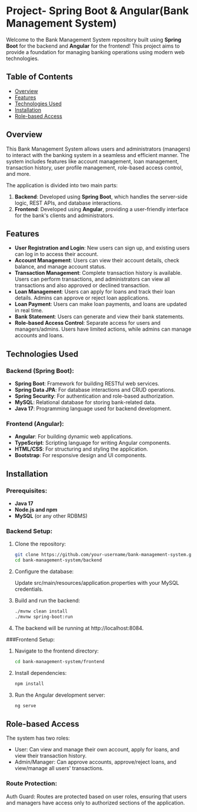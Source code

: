 # Project- Spring Boot & Angular(Bank Management System)

Welcome to the Bank Management System repository built using **Spring Boot** for the backend and **Angular** for the frontend! This project aims to provide a foundation for managing banking operations using modern web technologies.

## Table of Contents
- [Overview](#overview)
- [Features](#features)
- [Technologies Used](#technologies-used)
- [Installation](#installation)
- [Role-based Access](#role-based-access)

## Overview

This Bank Management System allows users and administrators (managers) to interact with the banking system in a seamless and efficient manner. The system includes features like account management, loan management, transaction history, user profile management, role-based access control, and more.

The application is divided into two main parts:
1. **Backend**: Developed using **Spring Boot**, which handles the server-side logic, REST APIs, and database interactions.
2. **Frontend**: Developed using **Angular**, providing a user-friendly interface for the bank's clients and administrators.

## Features

- **User Registration and Login**: New users can sign up, and existing users can log in to access their account.
- **Account Management**: Users can view their account details, check balance, and manage account status.
- **Transaction Management**: Complete transaction history is available. Users can perform transactions, and administrators can view all transactions and also approved or declined transaction.
- **Loan Management**: Users can apply for loans and track their loan details. Admins can approve or reject loan applications.
- **Loan Payment**: Users can make loan payments, and loans are updated in real time.
- **Bank Statement**: Users can generate and view their bank statements.
- **Role-based Access Control**: Separate access for users and managers/admins. Users have limited actions, while admins can manage accounts and loans.

## Technologies Used

### Backend (Spring Boot):
- **Spring Boot**: Framework for building RESTful web services.
- **Spring Data JPA**: For database interactions and CRUD operations.
- **Spring Security**: For authentication and role-based authorization.
- **MySQL**: Relational database for storing bank-related data.
- **Java 17**: Programming language used for backend development.

### Frontend (Angular):
- **Angular**: For building dynamic web applications.
- **TypeScript**: Scripting language for writing Angular components.
- **HTML/CSS**: For structuring and styling the application.
- **Bootstrap**: For responsive design and UI components.

## Installation

### Prerequisites:
- **Java 17**
- **Node.js and npm**
- **MySQL** (or any other RDBMS)

### Backend Setup:
1. Clone the repository:
   ```bash
   git clone https://github.com/your-username/bank-management-system.git
   cd bank-management-system/backend

2. Configure the database:

   Update src/main/resources/application.properties with your MySQL credentials.

3. Build and run the backend:
   ```bash
   ./mvnw clean install
   ./mvnw spring-boot:run

4. The backend will be running at http://localhost:8084.

###Frontend Setup:
1. Navigate to the frontend directory:
   ```bash
   cd bank-management-system/frontend

2. Install dependencies:
   ```bash
   npm install

3. Run the Angular development server:
   ```bash
   ng serve

## Role-based Access
The system has two roles:

- User: Can view and manage their own account, apply for loans, and view their transaction history.
- Admin/Manager: Can approve accounts, approve/reject loans, and view/manage all users' transactions.

### Route Protection:
Auth Guard: Routes are protected based on user roles, ensuring that users and managers have access only to authorized sections of the application.
